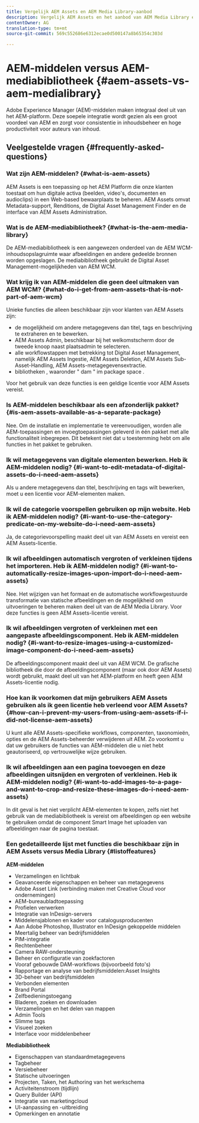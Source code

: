 ```yaml
---
title: Vergelijk AEM Assets en AEM Media Library-aanbod
description: Vergelijk AEM Assets en het aanbod van AEM Media Library en ken de verschillen.
contentOwner: AG
translation-type: tm+mt
source-git-commit: 569c552686e6312ecae0d500147a8b65354c303d

---
```



# AEM-middelen versus AEM-mediabibliotheek {#aem-assets-vs-aem-medialibrary}

Adobe Experience Manager (AEM)-middelen maken integraal deel uit van het AEM-platform. Deze soepele integratie wordt gezien als een groot voordeel van AEM en zorgt voor consistentie in inhoudsbeheer en hoge productiviteit voor auteurs van inhoud.

## Veelgestelde vragen {#frequently-asked-questions}

### Wat zijn AEM-middelen? {#what-is-aem-assets}

AEM Assets is een toepassing op het AEM Platform die onze klanten toestaat om hun digitale activa (beelden, video&#39;s, documenten en audioclips) in een Web-based bewaarplaats te beheren. AEM Assets omvat Metadata-support, Renditions, de Digital Asset Management Finder en de interface van AEM Assets Administration.

### Wat is de AEM-mediabibliotheek? {#what-is-the-aem-media-library}

De AEM-mediabibliotheek is een aangewezen onderdeel van de AEM WCM-inhoudsopslagruimte waar afbeeldingen en andere gedeelde bronnen worden opgeslagen. De mediabibliotheek gebruikt de Digital Asset Management-mogelijkheden van AEM WCM.

### Wat krijg ik van AEM-middelen die geen deel uitmaken van AEM WCM? {#what-do-i-get-from-aem-assets-that-is-not-part-of-aem-wcm}

Unieke functies die alleen beschikbaar zijn voor klanten van AEM Assets zijn:

* de mogelijkheid om andere metagegevens dan titel, tags en beschrijving te extraheren en te bewerken.
* AEM Assets Admin, beschikbaar bij het welkomstscherm door de tweede knoop naast plaatsadmin te selecteren.
* alle workflowstappen met betrekking tot Digital Asset Management, namelijk AEM Assets Ingestie, AEM Assets Deletion, AEM Assets Sub-Asset-Handling, AEM Assets-metagegevensextractie.
* bibliotheken , waaronder &quot; dam &quot; im package space .

Voor het gebruik van deze functies is een geldige licentie voor AEM Assets vereist.

### Is AEM-middelen beschikbaar als een afzonderlijk pakket? {#is-aem-assets-available-as-a-separate-package}

Nee. Om de installatie en implementatie te vereenvoudigen, worden alle AEM-toepassingen en invoegtoepassingen geleverd in één pakket met alle functionaliteit inbegrepen. Dit betekent niet dat u toestemming hebt om alle functies in het pakket te gebruiken.

### Ik wil metagegevens van digitale elementen bewerken. Heb ik AEM-middelen nodig? {#i-want-to-edit-metadata-of-digital-assets-do-i-need-aem-assets}

Als u andere metagegevens dan titel, beschrijving en tags wilt bewerken, moet u een licentie voor AEM-elementen maken.

### Ik wil de categorie voorspellen gebruiken op mijn website. Heb ik AEM-middelen nodig? {#i-want-to-use-the-category-predicate-on-my-website-do-i-need-aem-assets}

Ja, de categorievoorspelling maakt deel uit van AEM Assets en vereist een AEM Assets-licentie.

### Ik wil afbeeldingen automatisch vergroten of verkleinen tijdens het importeren. Heb ik AEM-middelen nodig? {#i-want-to-automatically-resize-images-upon-import-do-i-need-aem-assets}

Nee. Het wijzigen van het formaat en de automatische workflowgestuurde transformatie van statische afbeeldingen en de mogelijkheid om uitvoeringen te beheren maken deel uit van de AEM Media Library. Voor deze functies is geen AEM Assets-licentie vereist.

### Ik wil afbeeldingen vergroten of verkleinen met een aangepaste afbeeldingscomponent. Heb ik AEM-middelen nodig? {#i-want-to-resize-images-using-a-customized-image-component-do-i-need-aem-assets}

De afbeeldingscomponent maakt deel uit van AEM WCM. De grafische bibliotheek die door de afbeeldingscomponent (maar ook door AEM Assets) wordt gebruikt, maakt deel uit van het AEM-platform en heeft geen AEM Assets-licentie nodig.

### Hoe kan ik voorkomen dat mijn gebruikers AEM Assets gebruiken als ik geen licentie heb verleend voor AEM Assets? {#how-can-i-prevent-my-users-from-using-aem-assets-if-i-did-not-license-aem-assets}

U kunt alle AEM Assets-specifieke workflows, componenten, taxonomieën, opties en de AEM Assets-beheerder verwijderen uit AEM. Zo voorkomt u dat uw gebruikers de functies van AEM-middelen die u niet hebt geautoriseerd, op vertrouwelijke wijze gebruiken.

### Ik wil afbeeldingen aan een pagina toevoegen en deze afbeeldingen uitsnijden en vergroten of verkleinen. Heb ik AEM-middelen nodig? {#i-want-to-add-images-to-a-page-and-want-to-crop-and-resize-these-images-do-i-need-aem-assets}

In dit geval is het niet verplicht AEM-elementen te kopen, zelfs niet het gebruik van de mediabibliotheek is vereist om afbeeldingen op een website te gebruiken omdat de component Smart Image het uploaden van afbeeldingen naar de pagina toestaat.

### Een gedetailleerde lijst met functies die beschikbaar zijn in AEM Assets versus Media Library {#listoffeatures}

**AEM-middelen**

* Verzamelingen en lichtbak
* Geavanceerde eigenschappen en beheer van metagegevens
* Adobe Asset Link (verbinding maken met Creative Cloud voor ondernemingen)
* AEM-bureaubladtoepassing
* Profielen verwerken
* Integratie van InDesign-servers
* Middelensjablonen en kader voor catalogusproducenten
* Aan Adobe Photoshop, Illustrator en InDesign gekoppelde middelen
* Meertalig beheer van bedrijfsmiddelen
* PIM-integratie
* Rechtenbeheer
* Camera RAW-ondersteuning
* Beheer en configuratie van zoekfactoren
* Vooraf gebouwde DAM-workflows (bijvoorbeeld foto&#39;s)
* Rapportage en analyse van bedrijfsmiddelen:Asset Insights
* 3D-beheer van bedrijfsmiddelen
* Verbonden elementen
* Brand Portal
* Zelfbedieningstoegang
* Bladeren, zoeken en downloaden
* Verzamelingen en het delen van mappen
* Admin Tools
* Slimme tags
* Visueel zoeken
* Interface voor middelenbeheer

**Mediabibliotheek**

* Eigenschappen van standaardmetagegevens
* Tagbeheer
* Versiebeheer
* Statische uitvoeringen
* Projecten, Taken, het Authoring van het werkschema
* Activiteitenstroom (tijdlijn)
* Query Builder (API)
* Integratie van marketingcloud
* UI-aanpassing en -uitbreiding
* Opmerkingen en annotatie
